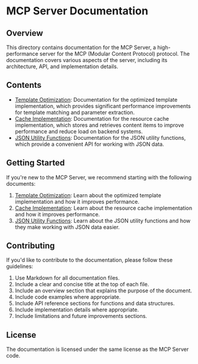 # MCP Server Documentation

## Overview

This directory contains documentation for the MCP Server, a high-performance server for the MCP (Modular Content Protocol) protocol. The documentation covers various aspects of the server, including its architecture, API, and implementation details.

## Contents

- [Template Optimization](template_optimization.md): Documentation for the optimized template implementation, which provides significant performance improvements for template matching and parameter extraction.
- [Cache Implementation](cache_implementation.md): Documentation for the resource cache implementation, which stores and retrieves content items to improve performance and reduce load on backend systems.
- [JSON Utility Functions](json_utils.md): Documentation for the JSON utility functions, which provide a convenient API for working with JSON data.

## Getting Started

If you're new to the MCP Server, we recommend starting with the following documents:

1. [Template Optimization](template_optimization.md): Learn about the optimized template implementation and how it improves performance.
2. [Cache Implementation](cache_implementation.md): Learn about the resource cache implementation and how it improves performance.
3. [JSON Utility Functions](json_utils.md): Learn about the JSON utility functions and how they make working with JSON data easier.

## Contributing

If you'd like to contribute to the documentation, please follow these guidelines:

1. Use Markdown for all documentation files.
2. Include a clear and concise title at the top of each file.
3. Include an overview section that explains the purpose of the document.
4. Include code examples where appropriate.
5. Include API reference sections for functions and data structures.
6. Include implementation details where appropriate.
7. Include limitations and future improvements sections.

## License

The documentation is licensed under the same license as the MCP Server code.

